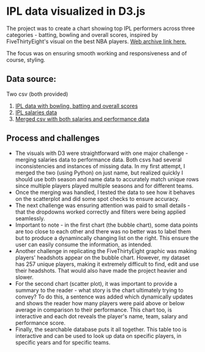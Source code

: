 # IPL data visualized in D3.js

The project was to create a chart showing top IPL performers across three categories - batting, bowling and overall scores, inspired by FiveThirtyEight's
visual on the best NBA players.
[Web archive link here.](https://web.archive.org/web/20241219203335/https://projects.fivethirtyeight.com/2020-nba-player-ratings/)

The focus was on ensuring smooth working and responsiveness and of course, styling.

## Data source:

Two csv (both provided)

1. [IPL data with bowling, batting and overall scores](https://github.com/areenaarora/ipl_project/blob/main/IPL_data.csv)
2. [IPL salaries data](https://github.com/areenaarora/ipl_project/blob/main/scatter_plot/IPL_salaries.csv)
3. [Merged csv with both salaries and performance data](https://github.com/areenaarora/ipl_project/blob/main/scatter_plot/merged_sal.csv)

## Process and challenges

<ul>
<li>The visuals with D3 were straightforward with one major challenge - merging salaries data to performance data. Both csvs had several inconsistencies and instances of missing data. In my first attempt, I merged the two (using Python) on just name, but realized quickly I should use both season and name data to accurately match unique rows since multiple players played multiple seasons and for different teams.
</li><li>
Once the merging was handled, I tested the data to see how it behaves on the scatterplot and did some spot checks to ensure accuracy.</li>
<li>The next challenge was ensuring attention was paid to small details - that the dropdowns worked correctly and filters were being applied seamlessly.</li>
<li>Important to note - in the first chart (the bubble chart), some data points are too close to each other and there was no better was to label them but to produce a dynamincally changing list on the right. This ensure the user can easily consume the information, as intended.
</li>
<li>Another challenge in replicating the FiveThirtyEight graphic was making players' headshots appear on the bubble chart. However, my dataset has 257 unique players, making it extremely difficult to find, edit and use their headshots. That would also have made the project heavier and slower.
</li>
<li>For the second chart (scatter plot), it was important to provide a summary to the reader - what story is the chart ultimately trying to convey? To do this, a sentence was added which dynamically updates and shows the reader how many players were paid above or below average in comparison to their performance. This chart too, is interactive and each dot reveals the player's name, team, salary and performance score.</li>
<li>
Finally, the searchable database puts it all together. This table too is interactive and can be used to look up data on specific players, in specific years and for specific teams.</li>
</ul>
